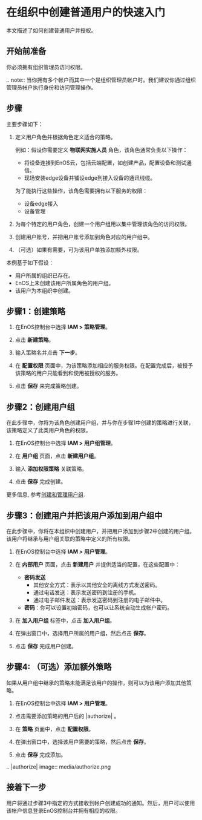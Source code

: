 # 在组织中创建普通用户的快速入门

本文描述了如何创建普通用户并授权。

## 开始前准备<beforestart>

你必须拥有组织管理员访问权限。

.. note:: 当你拥有多个帐户而其中一个是组织管理员帐户时。我们建议你通过组织管理员帐户执行身份和访问管理操作。

## 步骤<procedure>

主要步骤如下：

1. 定义用户角色并根据角色定义适合的策略。

   例如：假设你需要定义 **物联网实施人员** 角色，该角色通常负责以下操作：

   - 将设备连接到EnOS云，包括云端配置，如创建产品，配置设备和测试通信。
   - 现场安装edge设备并铺设edge到接入设备的通讯线缆。

   为了能执行这些操作，该角色需要拥有以下服务的权限：

   - 设备edge接入
   - 设备管理

2. 为每个特定的用户角色，创建一个用户组用以集中管理该角色的访问权限。

3. 创建用户账号，并把用户账号添加到角色对应的用户组中。

4. （可选）如果有需要，可为该用户单独添加额外权限。

本例基于如下假设：
 - 用户所属的组织已存在。
 - EnOS上未创建该用户所属角色的用户组。
 - 该用户为本组织中创建。

## 步骤1：创建策略<createpolicy>

1. 在EnOS控制台中选择 **IAM > 策略管理**。

2. 点击 **新建策略**。

3. 输入策略名并点击 **下一步**。

4. 在 **配置权限** 页面中，为该策略添加相应的服务权限。在配置完成后，被授予该策略的用户只能看到和使用被授权的服务。

5. 点击 **保存** 来完成策略创建。

## 步骤2：创建用户组<createusergroup>

在此步骤中，你将为该角色创建用户组，并与你在步骤1中创建的策略进行关联，该策略定义了此类用户角色的权限。

1. 在EnOS控制台中选择 **IAM > 用户组管理**。

2. 在 **用户组** 页面，点击 **新建用户组**。

3. 输入 **添加权限策略** 关联策略。

5. 点击 **保存** 完成创建。

更多信息, 参考[创建和管理用户组](managing_groups).

## 步骤3：创建用户并把该用户添加到用户组中<createuser>

在此步骤中，你将在本组织中创建用户，并把用户添加到步骤2中创建的用户组。该用户将继承与用户组关联的策略中定义的所有权限。

1. 在EnOS控制台中选择 **IAM > 用户管理**。

2. 在 **内部用户** 页面，点击 **新建用户** 并提供适当的配置，在这些配置中：

   - **密码发送**
     + 其他安全方式：表示以其他安全的离线方式发送密码。
     + 通过电话发送：表示发送密码到注册的手机。
     + 通过电子邮件发送：表示发送密码到注册的电子邮件中。
   - **密码**：你可以设置初始密码，也可以让系统自动生成帐户密码。

3. 在 **加入用户组** 标签中，点击 **加入用户组**。

4. 在弹出窗口中，选择用户所属的用户组，然后点击 **保存**。

5. 点击 **保存** 完成用户创建。


## 步骤4: （可选）添加额外策略<additionalpolicies>

如果从用户组中继承的策略未能满足该用户的操作，则可以为该用户添加其他策略。

1. 在EnOS控制台中选择 **IAM > 用户管理**。

2. 点击需要添加策略的用户后的 |authorize| 。

3. 在 **策略** 页面中，点击 **配置权限**。

4. 在弹出窗口中，选择该用户需要的策略，然后点击 **保存**。

5. 点击 **保存** 完成添加。

.. |authorize| image:: media/authorize.png

## 接着下一步<nextstep>

用户将通过步骤3中指定的方式接收到帐户创建成功的通知。然后，用户可以使用该帐户信息登录EnOS控制台并拥有相应的权限。
